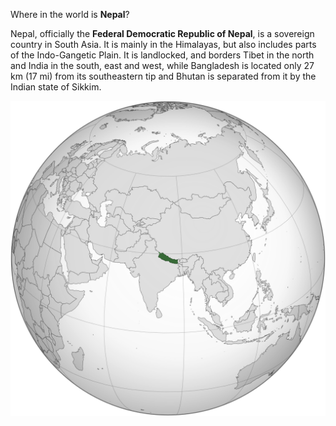 Where in the world is **Nepal**?
<!--question-->
Nepal,  officially the **Federal Democratic Republic of Nepal**, is a sovereign country in South Asia. It is mainly in the Himalayas, but also includes parts of the Indo-Gangetic Plain.  It is landlocked, and borders Tibet in the north and India in the south, east and west, while Bangladesh is located only 27 km (17 mi) from its southeastern tip and Bhutan is separated from it by the Indian state of Sikkim.

![Map of Nepal](images/Nepal_(orthographic_projection).svg)